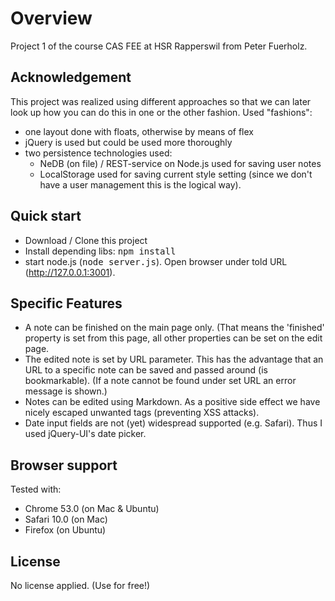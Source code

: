 # Overview

Project 1 of the course CAS FEE at HSR Rapperswil from Peter Fuerholz.

## Acknowledgement
This project was realized using different approaches so that we can later look up how you can do this in one or the
other fashion. Used "fashions":
* one layout done with floats, otherwise by means of flex
* jQuery is used but could be used more thoroughly
* two persistence technologies used:
  * NeDB (on file) / REST-service on Node.js used for saving user notes
  * LocalStorage used for saving current style setting (since we don't have a user management this is the logical way).


## Quick start
* Download / Clone this project
* Install depending libs: <tt>npm install</tt>
* start node.js (<tt>node server.js</tt>). Open browser under told URL (http://127.0.0.1:3001).


## Specific Features
* A note can be finished on the main page only. (That means the 'finished' property is set from this page, all other
  properties can be set on the edit page.
* The edited note is set by URL parameter. This has the advantage that an URL to a specific note can be saved and passed
  around (is bookmarkable). (If a note cannot be found under set URL an error message is shown.)
* Notes can be edited using Markdown. As a positive side effect we have nicely escaped unwanted tags (preventing XSS
  attacks).
* Date input fields are not (yet) widespread supported (e.g. Safari). Thus I used jQuery-UI's date picker.


## Browser support
Tested with:
* Chrome 53.0 (on Mac & Ubuntu)
* Safari 10.0 (on Mac)
* Firefox (on Ubuntu)


## License

No license applied. (Use for free!)